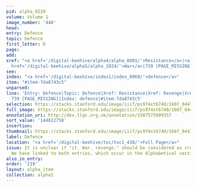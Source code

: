```yaml
---
pid: alpha_0220
volume: Volume 1
image_number: '448'
head:
entry: Defence
topic: Defence
first_letter: D
page:
add:
xref: "<a href='/digital-beehive/alpha4/alpha_0801/'>Resistance</a>|<a href='/digital-beehive/alpha4/alpha_0808/'>Revenge</a>|<a
  href='/digital-beehive/alpha5/alpha_1024/'>War</a>|739 [PAGE_MISSING]"
see:
index: "<a href='/digital-beehive/index1/index_0969/'>defence</a>"
item: "#item-7da8743c5"
unparsed:
line: 'Entry: Defence|Topic: Defence|Xref: Resistance|Xref: Revenge|Xref: War|Xref:
  739 [PAGE_MISSING]|Index: defence|#item-7da8743c5'
selection: https://stacks.stanford.edu/image/iiif/ps974xt6740/1607_0447/786,2758,2960,540/full/0/default.jpg
full_image: https://stacks.stanford.edu/image/iiif/ps974xt6740/1607_0447/full/full/0/default.jpg
annotation_uri: http://dev.llgc.org.uk/annotation/1507575909357
sort_value: '144812758'
insertion:
thumbnail: https://stacks.stanford.edu/image/iiif/ps974xt6740/1607_0447/786,2758,600,180/250,/0/default.jpg
label: Defence
location: "<a href='/digital-beehive/toc/toc1_438/'>Full Page</a>"
issue: It is unclear if "it. War. revenge." should be considered as cross references.
  We have linked to both entries, which occur in the Alphabetical section of the Alvearium.
also_in_entry:
order: '219'
layout: alpha_item
collection: alpha1
---
```


